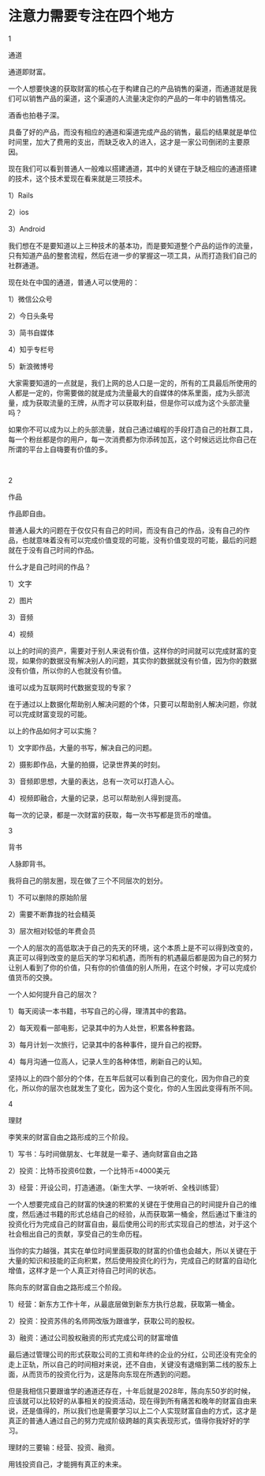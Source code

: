 # 注意力需要专注在四个地方

1

通道

通道即财富。

一个人想要快速的获取财富的核心在于构建自己的产品销售的渠道，而通道就是我们可以销售产品的渠道，这个渠道的人流量决定你的产品的一年中的销售情况。

酒香也拍巷子深。

具备了好的产品，而没有相应的通道和渠道完成产品的销售，最后的结果就是单位时间里，加大了费用的支出，而缺乏收入的进入，这才是一家公司倒闭的主要原因。

现在我们可以看到普通人一般难以搭建通道，其中的关键在于缺乏相应的通道搭建的技术，这个技术爱现在看来就是三项技术。

1）Rails

2）ios

3）Android

我们想在不是要知道以上三种技术的基本功，而是要知道整个产品的运作的流量，只有知道产品的整套流程，然后在进一步的掌握这一项工具，从而打造我们自己的社群通道。

现在处在中国的通道，普通人可以使用的：

1）微信公众号

2）今日头条号

3）简书自媒体

4）知乎专栏号

5）新浪微博号

大家需要知道的一点就是，我们上网的总人口是一定的，所有的工具最后所使用的人都是一定的，你需要做的就是成为流量最大的自媒体的体系里面，成为头部流量，成为获取流量的王牌，从而才可以获取利益，但是你可以成为这个头部流量吗？

如果你不可以成为以上的头部流量，就自己通过编程的手段打造自己的社群工具，每一个粉丝都是你的用户，每一次消费都为你添砖加瓦，这个时候远远比你自己在所谓的平台上自嗨要有价值的多。

​

2

作品

作品即自由。

普通人最大的问题在于仅仅只有自己的时间，而没有自己的作品，没有自己的作品，也就意味着没有可以完成价值变现的可能，没有价值变现的可能，最后的问题就在于没有自己时间的作品。

什么才是自己时间的作品？

1）文字

2）图片

3）音频

4）视频

以上的时间的资产，需要对于别人来说有价值，这样你的时间就可以完成财富的变现，如果你的数据没有解决别人的问题，其实你的数据就没有价值，因为你的数据没有价值，所以你的人也就没有价值。

谁可以成为互联网时代数据变现的专家？

在于通过以上数据化帮助别人解决问题的个体，只要可以帮助别人解决问题，你就可以完成财富变现的可能。

以上的作品如何才可以实施？

1）文字即作品，大量的书写，解决自己的问题。

2）摄影即作品，大量的拍摄，记录世界美的时刻。

3）音频即思想，大量的表达，总有一次可以打造人心。

4）视频即融合，大量的记录，总可以帮助别人得到提高。

每一次的记录，都是一次财富的获取，每一次书写都是货币的增值。

3

背书

人脉即背书。

我将自己的朋友圈，现在做了三个不同层次的划分。

1）不可以删除的原始阶层

2）需要不断靠拢的社会精英

3）层次相对较低的年费会员

一个人的层次的高低取决于自己的先天的环境，这个本质上是不可以得到改变的，真正可以得到改变的是后天的学习和机遇，而所有的机遇最后都是因为自己的努力让别人看到了你的价值，只有你的价值值的别人所用，在这个时候，才可以完成价值货币的交换。

一个人如何提升自己的层次？

1）每天阅读一本书籍，书写自己的心得，理清其中的套路。

2）每天观看一部电影，记录其中的为人处世，积累各种套路。

3）每月计划一次旅行，记录其中的各种事件，提升自己的视野。

4）每月沟通一位高人，记录人生的各种体悟，刷新自己的认知。

坚持以上的四个部分的个体，在五年后就可以看到自己的变化，因为你自己的变化，所以你的层次也就发生了变化，因为这个变化，你的人生因此变得有所不同。

4

理财

李笑来的财富自由之路形成的三个阶段。

1）写书：与时间做朋友、七年就是一辈子、通向财富自由之路

2）投资：比特币投资6位数，一个比特币=4000美元

3）经营：开设公司，打造通道。（新生大学、一块听听、全栈训练营）

一个人想要完成自己的财富的快速的积累的关键在于使用自己的时间提升自己的维度，然后通过书籍的形式总结自己的经验，从而获取第一桶金，然后通过下重注的投资化行为完成自己的财富自由，最后使用公司的形式实现自己的想法，对于这个社会租出自己的贡献，享受自己的生命历程。

当你的实力越强，其实在单位时间里面获取的财富的价值也会越大，所以关键在于大量的知识和技能的正向积累，然后使用投资化的行为，完成自己的财富的自动化增值，这样才是一个人真正对待自己时间的状态。

陈向东的财富自由之路形成三个阶段。

1）经营：新东方工作十年，从最底层做到新东方执行总裁，获取第一桶金。

2）投资：投资苏伟的名师网改版为跟谁学，获取公司的股权。

3）融资：通过公司股权融资的形式完成公司的财富增值

最后通过管理公司的形式获取公司的工资和年终的企业的分红，公司还没有完全的走上正轨，所以自己的时间相对来说，还不自由，关键没有退缩到第二线的股东上面，从而货币的投资化行为，这是陈向东现在所遇到的问题。

但是我相信只要跟谁学的通道还存在，十年后就是2028年，陈向东50岁的时候，应该就可以比较好的从事相关的投资活动，现在得到所有痛苦和晚年的财富自由来说，还是值得的，所以我们也是需要学习以上二个人实现财富自由的方式，这才是真正的普通人通过自己的努力完成阶级跨越的真实表现形式，值得你我好好的学习。

理财的三要输：经营、投资、融资。

用钱投资自己，才能拥有真正的未来。
